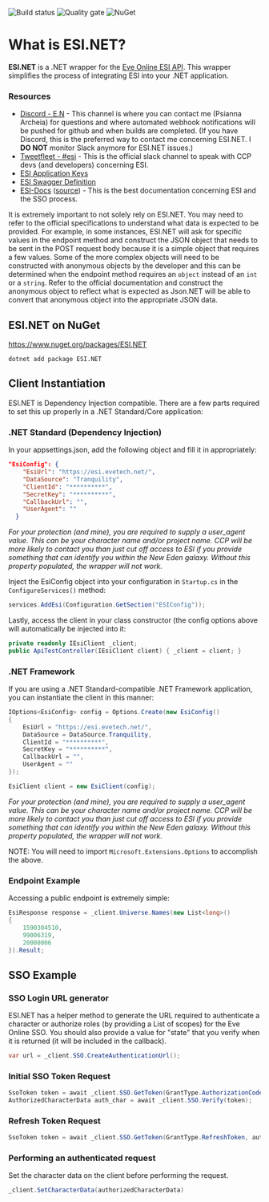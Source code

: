 ![Build status](https://robmburke.visualstudio.com/ESI.NET/_apis/build/status/ESI.NET) ![Quality gate](https://sonarcloud.io/api/project_badges/measure?project=ESI.NET&metric=alert_status) ![NuGet](https://img.shields.io/nuget/v/ESI.NET.svg)

# What is ESI.NET?

**ESI.NET** is a .NET wrapper for the [Eve Online ESI API](https://esi.evetech.net/). This wrapper simplifies the process of integrating ESI into your .NET application.

### Resources
* [Discord - E.N](https://discord.gg/SvdN39f) - This channel is where you can contact me (Psianna Archeia) for questions and where automated webhook notifications will be pushed for github and when builds are completed. (If you have Discord, this is the preferred way to contact me concerning ESI.NET. I **DO NOT** monitor Slack anymore for ESI.NET issues.)
* [Tweetfleet - #esi](https://tweetfleet.slack.com/messages/C30KX8UUX/) - This is the official slack channel to speak with CCP devs (and developers) concerning ESI.
* [ESI Application Keys](https://developers.eveonline.com/)
* [ESI Swagger Definition](https://esi.tech.ccp.is/swagger.json)
* [ESI-Docs](https://docs.esi.evetech.net/) ([source](https://github.com/esi/esi-docs)) - This is the best documentation concerning ESI and the SSO process.

It is extremely important to not solely rely on ESI.NET. You may need to refer to the official specifications to understand what data is expected to be provided. For example, in some instances, ESI.NET will ask for specific values in the endpoint method and construct the JSON object that needs to be sent in the POST request body because it is a simple object that requires a few values. Some of the more complex objects will need to be constructed with anonymous objects by the developer and this can be determined when the endpoint method requires an `object` instead of an `int` or a `string`. Refer to the official documentation and construct the anonymous object to reflect what is expected as Json.NET will be able to convert that anonymous object into the appropriate JSON data.

## ESI.NET on NuGet
https://www.nuget.org/packages/ESI.NET

`dotnet add package ESI.NET `

## Client Instantiation
ESI.NET is Dependency Injection compatible. There are a few parts required to set this up properly in a .NET Standard/Core application:

### .NET Standard (Dependency Injection)
In your appsettings.json, add the following object and fill it in appropriately:
```json
"EsiConfig": {
    "EsiUrl": "https://esi.evetech.net/",
    "DataSource": "Tranquility",
    "ClientId": "**********",
    "SecretKey": "**********",
    "CallbackUrl": "",
    "UserAgent": ""
  }
```
*For your protection (and mine), you are required to supply a user_agent value. This can be your character name and/or project name. CCP will be more likely to contact you than just cut off access to ESI if you provide something that can identify you within the New Eden galaxy. Without this property populated, the wrapper will not work.*

Inject the EsiConfig object into your configuration in `Startup.cs` in the `ConfigureServices()` method:
```cs
services.AddEsi(Configuration.GetSection("ESIConfig"));
```

Lastly, access the client in your class constructor (the config options above will automatically be injected into it:
```cs
private readonly IEsiClient _client;
public ApiTestController(IEsiClient client) { _client = client; }

```

### .NET Framework
If you are using a .NET Standard-compatible .NET Framework application, you can instantiate the client in this manner:

```cs
IOptions<EsiConfig> config = Options.Create(new EsiConfig()
{
    EsiUrl = "https://esi.evetech.net/",
    DataSource = DataSource.Tranquility,
    ClientId = "**********",
    SecretKey = "**********",
    CallbackUrl = "",
    UserAgent = ""
});

EsiClient client = new EsiClient(config);
```
*For your protection (and mine), you are required to supply a user_agent value. This can be your character name and/or project name. CCP will be more likely to contact you than just cut off access to ESI if you provide something that can identify you within the New Eden galaxy. Without this property populated, the wrapper will not work.*

NOTE: You will need to import `Microsoft.Extensions.Options` to accomplish the above.

### Endpoint Example
Accessing a public endpoint is extremely simple:
```cs
EsiResponse response = _client.Universe.Names(new List<long>()
{
    1590304510,
    99006319,
    20000006
}).Result;
```

## SSO Example

### SSO Login URL generator
ESI.NET has a helper method to generate the URL required to authenticate a character or authorize roles (by providing a List<string> of scopes) for the Eve Online SSO.  You should also provide a value for "state" that you verify when it is returned (it will be included in the callback).
```cs
var url = _client.SSO.CreateAuthenticationUrl();
```

### Initial SSO Token Request
```cs
SsoToken token = await _client.SSO.GetToken(GrantType.AuthorizationCode, code);
AuthorizedCharacterData auth_char = await _client.SSO.Verify(token);
```
### Refresh Token Request
```cs
SsoToken token = await _client.SSO.GetToken(GrantType.RefreshToken, auth_char.RefreshToken);
```
### Performing an authenticated request
Set the character data on the client before performing the request.
```cs
_client.SetCharacterData(authorizedCharacterData)
```
